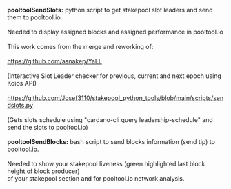 **pooltoolSendSlots:** python script to get stakepool slot leaders and send them to pooltool.io.\
<br/>
Needed to display assigned blocks and assigned performance in pooltool.io
<br/>
<br/>
This work comes from the merge and reworking of:
<br/>
<br/>
https://github.com/asnakep/YaLL
<br/>
<br/>
(Interactive Slot Leader checker for previous, current and next epoch using Koios API)
<br/>
<br/>
https://github.com/Josef3110/stakepool_python_tools/blob/main/scripts/sendslots.py 
<br/>
<br/>
(Gets slots schedule using "cardano-cli query leadership-schedule" and send the slots to pooltool.io)
<br/>
<br/>
**pooltoolSendBlocks:** bash script to send blocks information (send tip) to pooltool.io.\
<br/>
Needed to show your stakepool liveness (green highlighted last block height of block producer)\
of your stakepool section and for pooltool.io network analysis.
